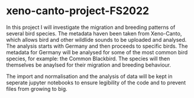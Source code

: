 # xeno-canto-project-FS2022

In this project I will investigate the migration and breeding patterns of several bird species. The metadata haven been taken from Xeno-Canto, which
allows bird and other wildlide sounds to be uploaded and analysed. The analysis starts with Germany and then proceeds to specific birds.
The metadata for Germany will be analysed for some of the most common bird species, for example: the Common Blackbird. The species will then themselves
be anaylsed for their migration and breeding behaviour.

The import and normalisation and the analysis of data will be kept in seperate jupyter notebooks to ensure legibility of the code and to prevent
files from growing to big.
